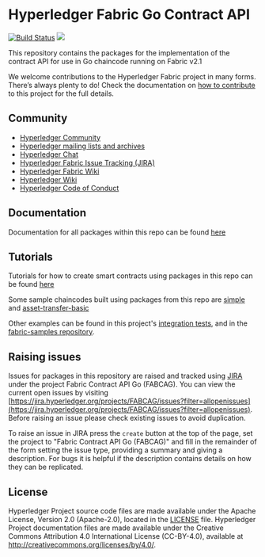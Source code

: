 # Hyperledger Fabric Go Contract API

[![Build Status](https://dev.azure.com/Hyperledger/Fabric-Contract-API-Go/_apis/build/status/Fabric-Contract-API-Go?branchName=main)](https://dev.azure.com/Hyperledger/Fabric-Contract-API-Go/_build/latest?definitionId=48&branchName=main)
[![](http://godoc.org/github.com/hyperledger/fabric-contract-api-go?status.svg)](http://godoc.org/github.com/hyperledger/fabric-contract-api-go)

This repository contains the packages for the implementation of the contract API for use in Go chaincode running on Fabric v2.1

We welcome contributions to the Hyperledger Fabric project in many forms.
There’s always plenty to do! Check the documentation on
[how to contribute][contributing] to this project for the full details.

## Community

- [Hyperledger Community](https://www.hyperledger.org/community)
- [Hyperledger mailing lists and archives](http://lists.hyperledger.org/)
- [Hyperledger Chat](http://chat.hyperledger.org/channel/fabric)
- [Hyperledger Fabric Issue Tracking (JIRA)](https://jira.hyperledger.org/secure/Dashboard.jspa?selectPageId=10104)
- [Hyperledger Fabric Wiki](https://wiki.hyperledger.org/display/Fabric)
- [Hyperledger Wiki](https://wiki.hyperledger.org/)
- [Hyperledger Code of Conduct](https://wiki.hyperledger.org/display/HYP/Hyperledger+Code+of+Conduct)

## Documentation
Documentation for all packages within this repo can be found [here](http://godoc.org/github.com/hyperledger/fabric-contract-api-go)

## Tutorials
Tutorials for how to create smart contracts using packages in this repo can be found [here](./tutorials)

Some sample chaincodes built using packages from this repo are [simple](https://github.com/hyperledger/fabric-contract-api-go/tree/main/integrationtest/chaincode/simple) and [asset-transfer-basic](https://github.com/hyperledger/fabric-samples/tree/main/asset-transfer-basic/chaincode-go)

Other examples can be found in this project's [integration tests](https://github.com/hyperledger/fabric-contract-api-go/tree/main/integrationtest/chaincode), and in the [fabric-samples repository](https://github.com/hyperledger/fabric-samples).



## Raising issues
Issues for packages in this repository are raised and tracked using [JIRA](https://jira.hyperledger.org) under the project Fabric Contract API Go (FABCAG). You can view the current open issues by visiting [https://jira.hyperledger.org/projects/FABCAG/issues?filter=allopenissues](https://jira.hyperledger.org/projects/FABCAG/issues?filter=allopenissues). Before raising an issue please check existing issues to avoid duplication.

To raise an issue in JIRA press the `create` button at the top of the page, set the project to "Fabric Contract API Go (FABCAG)" and fill in the remainder of the form setting the issue type, providing a summary and giving a description. For bugs it is helpful if the description contains details on how they can be replicated.

## License <a name="license"></a>

Hyperledger Project source code files are made available under the Apache License, Version 2.0 (Apache-2.0), located in the [LICENSE](LICENSE) file. Hyperledger Project documentation files are made available under the Creative Commons Attribution 4.0 International License (CC-BY-4.0), available at http://creativecommons.org/licenses/by/4.0/.

[contributing]: https://hyperledger-fabric.readthedocs.io/en/latest/CONTRIBUTING.html
[grpc]: https://grpc.io/docs/guides/
[protobuf]: https://github.com/protocolbuffers/protobuf/
[rocketchat-image]: https://open.rocket.chat/images/join-chat.svg
[rocketchat-url]: https://chat.hyperledger.org/channel/fabric
